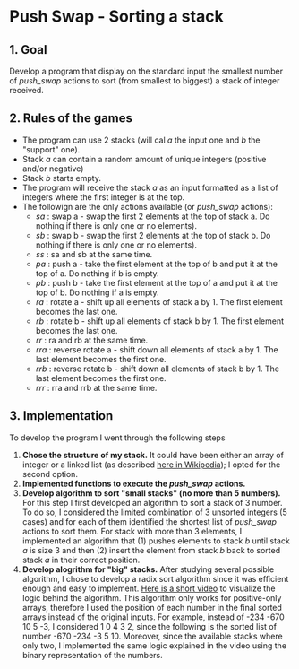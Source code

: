 # __Push Swap - Sorting a stack__

## 1. Goal

Develop a program that display on the standard input the smallest number of *push_swap* actions to sort (from smallest to biggest) a stack of integer received. 

## 2. Rules of the games

- The program can use 2 stacks (will cal *a* the input one and *b* the "support" one).
- Stack *a* can contain a random amount of unique integers (positive and/or negative) 
- Stack *b* starts empty.
- The program will receive the stack *a* as an input formatted as a list of integers where the first integer is at the top. 
- The followign are the only actions available (or *push_swap* actions):
  - *sa* : swap a - swap the first 2 elements at the top of stack a. Do nothing if there is only one or no elements).
  - *sb* : swap b - swap the first 2 elements at the top of stack b. Do nothing if there is only one or no elements).
  - *ss* : sa and sb at the same time.
  - *pa* : push a - take the first element at the top of b and put it at the top of a. Do nothing if b is empty.
  - *pb* : push b - take the first element at the top of a and put it at the top of b. Do nothing if a is empty.
  - *ra* : rotate a - shift up all elements of stack a by 1. The first element becomes the last one.
  - *rb* : rotate b - shift up all elements of stack b by 1. The first element becomes the last one.
  - *rr* : ra and rb at the same time.
  - *rra* : reverse rotate a - shift down all elements of stack a by 1. The last element becomes the first one.
  - *rrb* : reverse rotate b - shift down all elements of stack b by 1. The last element becomes the first one.
  - *rrr* : rra and rrb at the same time.

## 3. Implementation

To develop the program I went through the following steps
1. __Chose the structure of my stack.__ It could have been either an array of integer or a linked list (as described [here in Wikipedia](https://en.wikipedia.org/wiki/Stack_(abstract_data_type))); I opted for the second option.
2. __Implemented functions to execute the *push_swap* actions.__
3. __Develop algorithm to sort "small stacks" (no more than 5 numbers).__
For this step I first developed an algorithm to sort a stack of 3 number. To do so, I considered the limited combination of 3 unsorted integers (5 cases) and for each of them identified the shortest list of *push_swap* actions to sort them. For stack with more than 3 elements, I implemented an algorithm that (1) pushes elements to stack *b* until stack *a* is size 3 and then (2) insert the element from stack *b* back to sorted stack *a* in their correct position.
4. __Develop alogrithm for "big" stacks.__
After studying several possible algorithm, I chose to develop a radix sort algorithm since it was efficient enough and easy to implement. [Here is a short video](https://www.youtube.com/watch?v=nu4gDuFabIM) to visualize the logic behind the algorithm. 
This algorithm only works for positive-only arrays, therefore I used the position of each number in the final sorted arrays instead of the original inputs. For example, instead of -234 -670 10 5 -3, I considered 1 0 4 3 2, since the following is the sorted list of number -670 -234 -3 5 10.
Moreover, since the available stacks where only two, I implemented the same logic explained in the video using the binary representation of the numbers.
